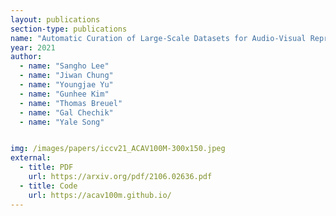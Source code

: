 ```yaml
---
layout: publications
section-type: publications
name: "Automatic Curation of Large-Scale Datasets for Audio-Visual Representation Learning"
year: 2021
author:
  - name: "Sangho Lee"
  - name: "Jiwan Chung"
  - name: "Youngjae Yu"
  - name: "Gunhee Kim"
  - name: "Thomas Breuel"
  - name: "Gal Chechik"
  - name: "Yale Song"


img: /images/papers/iccv21_ACAV100M-300x150.jpeg
external:
  - title: PDF
    url: https://arxiv.org/pdf/2106.02636.pdf
  - title: Code
    url: https://acav100m.github.io/
---
```



